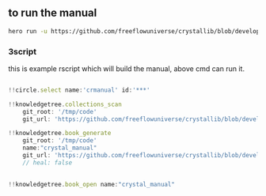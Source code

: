 ## to run the manual

```bash
hero run -u https://github.com/freeflowuniverse/crystallib/blob/development/manual/readme.md -r
```

### 3script

this is example rscript which will build the manual, above cmd can run it.    

```js

!!circle.select name:'crmanual' id:'***' 

!!knowledgetree.collections_scan
    git_root: '/tmp/code'
	git_url: 'https://github.com/freeflowuniverse/crystallib/blob/development/manual'

!!knowledgetree.book_generate
    git_root: '/tmp/code'
	name:"crystal_manual"
	git_url: 'https://github.com/freeflowuniverse/crystallib/blob/development/manual'
    // heal: false
	

!!knowledgetree.book_open name:"crystal_manual"


```